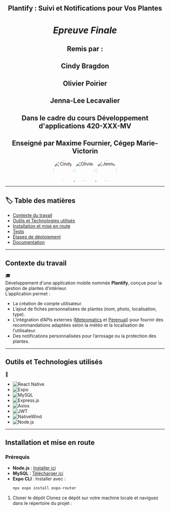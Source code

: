 <h2 align="center">Plantify : Suivi et Notifications pour Vos Plantes</h2> 

<h1 align="center"><i> Epreuve Finale </i></h1>
<h2 align="center">Remis par :</h2>
<h2 align="center">Cindy Bragdon</h2>
<h2 align="center">Olivier Poirier</h2>
<h2 align="center">Jenna-Lee Lecavalier</h2>

<h2 align="center">Dans le cadre du cours Développement d'applications 420-XXX-MV</h2> 
<h2 align="center">Enseigné par Maxime Fournier, Cégep Marie-Victorin</h2>

<p align="center">
  <a href="https://github.com/cindybragdon">
    <img src="https://github.com/cindybragdon.png?size=64" width="64" height="64" alt="Cindy" style="border-radius: 50%; overflow: hidden;">
  </a>
  <a href="https://github.com/olivierpoirier">
    <img src="https://github.com/olivierpoirier.png?size=64" width="64" height="64" alt="Olivier" style="border-radius: 50%; overflow: hidden;">
  </a>
  <a href="https://github.com/JennaLeeL">
    <img src="https://github.com/JennaLeeL.png?size=64" width="64" height="64" alt="Jenna" style="border-radius: 50%; overflow: hidden;">
  </a>

---

## :label: Table des matières

- [Contexte du travail](#contexte-du-travail)
- [Outils et Technologies utilisés](#outils-et-technologies-utilisés)
- [Installation et mise en route](#installation-et-mise-en-route)
- [Tests](#tests)
- [Étapes de déploiement](#étapes-de-déploiement)
- [Documentation](#documentation)

---

## Contexte du travail
:mortar_board:  
Développement d'une application mobile nommée **Plantify**, conçue pour la gestion de plantes d’intérieur.  
L’application permet :  
- La création de compte utilisateur.
- L’ajout de fiches personnalisées de plantes (nom, photo, localisation, type).  
- L’intégration d’APIs externes ([Meteomatics](https://www.meteomatics.com/en/api/getting-started/) et [Perenual](https://perenual.com/docs/api)) pour fournir des recommandations adaptées selon la météo et la localisation de l’utilisateur.  
- Des notifications personnalisées pour l’arrosage ou la protection des plantes.

---

## Outils et Technologies utilisés
:toolbox:  
- ![React Native](https://img.shields.io/badge/React%20Native-61DAFB?style=for-the-badge&logo=react&logoColor=black)
- ![Expo](https://img.shields.io/badge/Expo-000020?style=for-the-badge&logo=expo&logoColor=white)
- ![MySQL](https://img.shields.io/badge/MySQL-4479A1?style=for-the-badge&logo=mysql&logoColor=white)
- ![Express.js](https://img.shields.io/badge/Express.js-000000?style=for-the-badge&logo=express&logoColor=white)
- ![Axios](https://img.shields.io/badge/Axios-5A29E4?style=for-the-badge&logo=axios&logoColor=white)
- ![JWT](https://img.shields.io/badge/JWT-000000?style=for-the-badge&logo=json-web-tokens&logoColor=white)
- ![NativeWind](https://img.shields.io/badge/NativeWind-06B6D4?style=for-the-badge&logo=tailwindcss&logoColor=white)
- ![Node.js](https://img.shields.io/badge/Node.js-339933?style=for-the-badge&logo=nodedotjs&logoColor=white)

---

## Installation et mise en route
### Prérequis
- **Node.js** : [Installer ici](https://nodejs.org/)  
- **MySQL** : [Télécharger ici](https://dev.mysql.com/downloads/)  
- **Expo CLI** : Installer avec :  
  ```bash
  npx expo install expo-router 
  ```

1. Cloner le dépôt
Clonez ce dépôt sur votre machine locale et naviguez dans le répertoire du projet :
